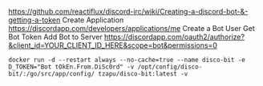 https://github.com/reactiflux/discord-irc/wiki/Creating-a-discord-bot-&-getting-a-token
Create Application
https://discordapp.com/developers/applications/me
Create a Bot User
Get Bot Token
Add Bot to Server
https://discordapp.com/oauth2/authorize?&client_id=YOUR_CLIENT_ID_HERE&scope=bot&permissions=0


```
docker run -d --restart always --no-cache=true --name disco-bit -e D_TOKEN="Bot tOkEn.From.DiSc0rd" -v /opt/config/disco-bit/:/go/src/app/config/ tzapu/disco-bit:latest -v
```